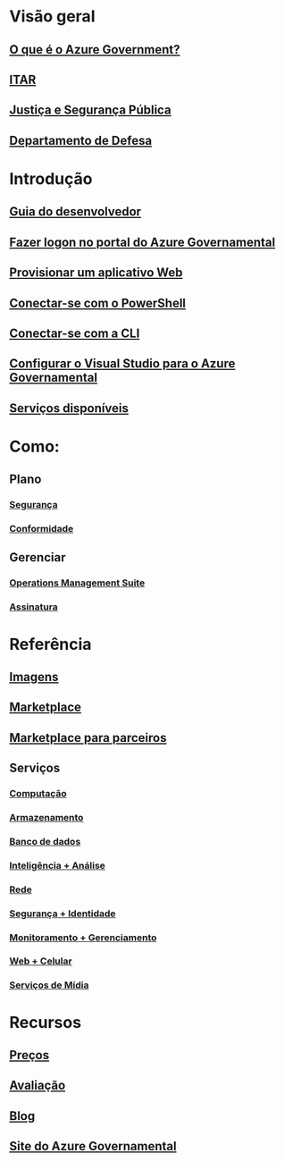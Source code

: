 
# Visão geral
## [O que é o Azure Government?](documentation-government-welcome.md)
## [ITAR](documentation-government-overview-itar.md)
## [Justiça e Segurança Pública](documentation-government-overview-jps.md)
## [Departamento de Defesa](documentation-government-overview-dod.md)

# Introdução
## [Guia do desenvolvedor](documentation-government-developer-guide.md)
## [Fazer logon no portal do Azure Governamental](documentation-government-get-started-connect-with-portal.md)
## [Provisionar um aplicativo Web](documentation-government-howto-deploy-webandmobile.md)
## [Conectar-se com o PowerShell](documentation-government-get-started-connect-with-ps.md)
## [Conectar-se com a CLI](documentation-government-get-started-connect-with-cli.md)
## [Configurar o Visual Studio para o Azure Governamental](documentation-government-get-started-connect-with-vs.md)
## [Serviços disponíveis](documentation-government-services.md)

# Como:
## Plano
### [Segurança](documentation-government-plan-security.md)
### [Conformidade](documentation-government-plan-compliance.md)
## Gerenciar
### [Operations Management Suite](documentation-government-manage-oms.md)
### [Assinatura](documentation-government-manage-subscriptions.md)


# Referência
## [Imagens](documentation-government-image-gallery.md)
## [Marketplace](documentation-government-manage-marketplace.md)
## [Marketplace para parceiros](documentation-government-manage-marketplace-partners.md)

## Serviços
### [Computação](documentation-government-compute.md)
### [Armazenamento](documentation-government-services-storage.md)
### [Banco de dados](documentation-government-services-database.md)
### [Inteligência + Análise](documentation-government-services-intelligenceandanalytics.md)
### [Rede](documentation-government-networking.md)
### [Segurança + Identidade](documentation-government-services-securityandidentity.md)
### [Monitoramento + Gerenciamento](documentation-government-services-monitoringandmanagement.md)
### [Web + Celular](documentation-government-services-webandmobile.md)
### [Serviços de Mídia](documentation-government-services-media.md)


# Recursos
## [Preços](https://azure.microsoft.com/pricing/)
## [Avaliação](https://azuregov.microsoft.com/trial/azuregovtrial)
## [Blog](https://blogs.msdn.microsoft.com/azuregov/)
## [Site do Azure Governamental](https://azure.microsoft.com/overview/clouds/government/)
